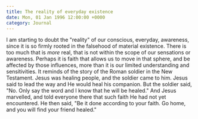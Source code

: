 ```yaml
---
title: The reality of everyday existence
date: Mon, 01 Jan 1996 12:00:00 +0000
category: Journal
---
```


I am starting to doubt the "reality" of our conscious, everyday,
awareness, since it is so firmly rooted in the falsehood of material
existence.  There is too much that is *more* real, that is not within the
scope of our sensations or awareness.  Perhaps it is faith that allows
us to move in that sphere, and be affected by those influences, more
than it is our limited understanding and sensitivities.  It reminds of
the story of the Roman soldier in the New Testament.  Jesus was healing
people, and the soldier came to him.  Jesus said to lead the way and He
would heal his companion.  But the soldier said, "No.  Only say the word
and I know that he will be healed."  And Jesus marvelled, and told
everyone there that such faith He had not yet encountered.  He then
said, "Be it done according to your faith.  Go home, and you will find
your friend healed."


